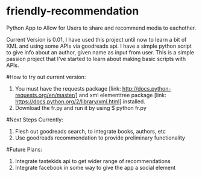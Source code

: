 # friendly-recommendation
Python App to Allow for Users to share and recommend media to eachother.

Current Version is 0.01, I have used this project until now to learn a bit of XML and using some APIs via goodreads api.
I have a simple python script to give info about an author, given name as input from user.
This is a simple passion project that I've started to learn about making basic scripts with APIs.

#How to try out current version:
1. You must have the requests package [link: http://docs.python-requests.org/en/master/] and xml elementtree package [link: https://docs.python.org/2/library/xml.html] installed.
2. Download the fr.py and run it by using $ python fr.py

#Next Steps Currently:
1. Flesh out goodreads search, to integrate books, authors, etc
2. Use goodreads recommendation to provide preliminary functionality

#Future Plans:
1. Integrate tastekids api to get wider range of recommendations
2. Integrate facebook in some way to give the app a social element
